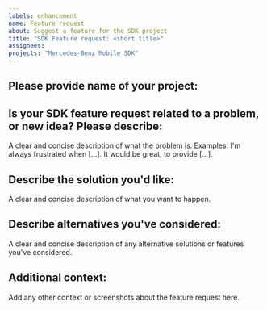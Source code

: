 ```yaml
---
labels: enhancement 
name: Feature request
about: Suggest a feature for the SDK project
title: "SDK Feature request: <short title>"
assignees:  
projects: "Mercedes-Benz Mobile SDK"
---
```

<!-- 
Start of comment: Quick instructions how to complete this form.  It will NOT appear in your submitted issue.

1. Update Title field above:  add <short title>
2. Replace <my-project> with your App project name
3. Provide below as much information as possible
4. Press button "Submit new issue" at the bottom right

End of comment
-->
## Please provide name of your project:
 <my-project> 

## Is your SDK feature request related to a problem, or new idea? Please describe:
A clear and concise description of what the problem is. 
Examples: I'm always frustrated when [...]. It would be great, to provide [...].

## Describe the solution you'd like: 
A clear and concise description of what you want to happen.

## Describe alternatives you've considered: 
A clear and concise description of any alternative solutions or features you've considered.

## Additional context: 
Add any other context or screenshots about the feature request here.
